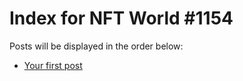# Index for NFT World #1154
Posts will be displayed in the order below:

- [Your first post](./001-first.md)

